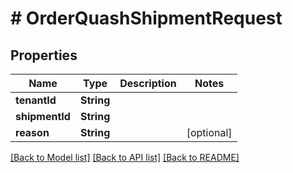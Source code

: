 # # OrderQuashShipmentRequest


## Properties 


Name | Type | Description | Notes
------------ | ------------- | ------------- | -------------
**tenantId**| **String** |   |
**shipmentId**| **String** |   |
**reason**| **String** |   | [optional]


[[Back to Model list]](../../README.md#models) [[Back to API list]](../../README.md#endpoints) [[Back to README]](../../README.md)

